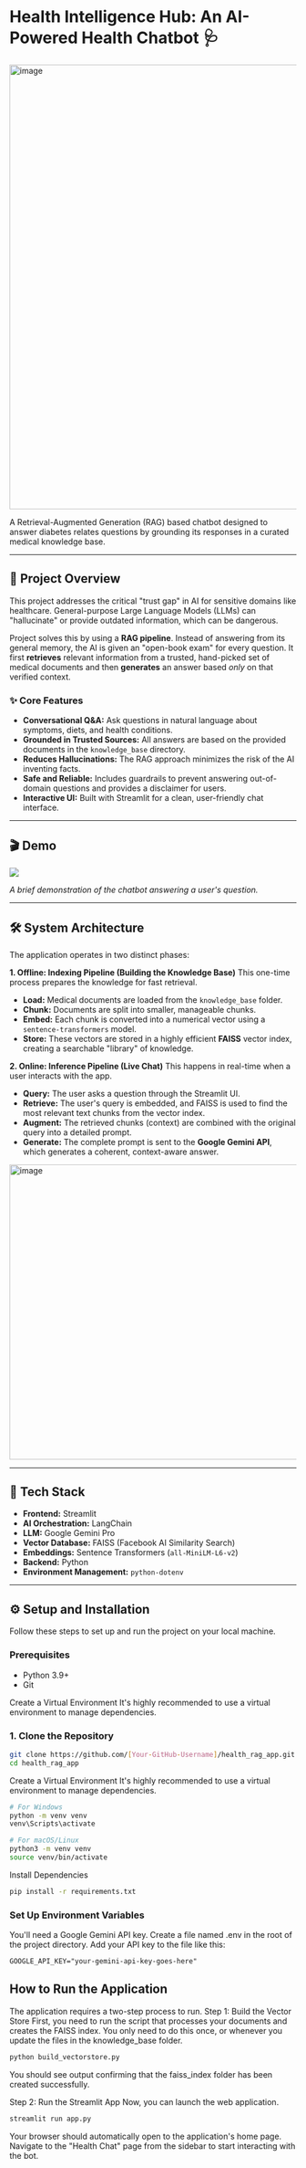 # Health Intelligence Hub: An AI-Powered Health Chatbot 🩺

<img width="1651" height="779" alt="image" src="https://github.com/user-attachments/assets/84c559dd-bf53-407f-871f-a91772584733" />


A Retrieval-Augmented Generation (RAG) based chatbot designed to answer diabetes relates questions by grounding its responses in a curated medical knowledge base.

---

## 🌟 Project Overview

This project addresses the critical "trust gap" in AI for sensitive domains like healthcare. General-purpose Large Language Models (LLMs) can "hallucinate" or provide outdated information, which can be dangerous.

Project solves this by using a **RAG pipeline**. Instead of answering from its general memory, the AI is given an "open-book exam" for every question. It first **retrieves** relevant information from a trusted, hand-picked set of medical documents and then **generates** an answer based *only* on that verified context.

### ✨ Core Features

-   **Conversational Q&A:** Ask questions in natural language about symptoms, diets, and health conditions.
-   **Grounded in Trusted Sources:** All answers are based on the provided documents in the `knowledge_base` directory.
-   **Reduces Hallucinations:** The RAG approach minimizes the risk of the AI inventing facts.
-   **Safe and Reliable:** Includes guardrails to prevent answering out-of-domain questions and provides a disclaimer for users.
-   **Interactive UI:** Built with Streamlit for a clean, user-friendly chat interface.

---

## 🎬 Demo

![]([https://github.com/Your_Repository_Name/Your_GIF_Name.gif](https://github.com/mathewspmathew/diabetes_assistant_chatbot/blob/main/Screen%20Recording%202025-08-26%20150932.gif))

*A brief demonstration of the chatbot answering a user's question.*

---

## 🛠️ System Architecture

The application operates in two distinct phases:

**1. Offline: Indexing Pipeline (Building the Knowledge Base)**
This one-time process prepares the knowledge for fast retrieval.

-   **Load:** Medical documents are loaded from the `knowledge_base` folder.
-   **Chunk:** Documents are split into smaller, manageable chunks.
-   **Embed:** Each chunk is converted into a numerical vector using a `sentence-transformers` model.
-   **Store:** These vectors are stored in a highly efficient **FAISS** vector index, creating a searchable "library" of knowledge.

**2. Online: Inference Pipeline (Live Chat)**
This happens in real-time when a user interacts with the app.

-   **Query:** The user asks a question through the Streamlit UI.
-   **Retrieve:** The user's query is embedded, and FAISS is used to find the most relevant text chunks from the vector index.
-   **Augment:** The retrieved chunks (context) are combined with the original query into a detailed prompt.
-   **Generate:** The complete prompt is sent to the **Google Gemini API**, which generates a coherent, context-aware answer.

<img width="1038" height="517" alt="image" src="https://github.com/user-attachments/assets/10b77521-1bf0-4031-b2bd-8ac8d0e99b69" />


---

## 🚀 Tech Stack

-   **Frontend:** Streamlit
-   **AI Orchestration:** LangChain
-   **LLM:** Google Gemini Pro
-   **Vector Database:** FAISS (Facebook AI Similarity Search)
-   **Embeddings:** Sentence Transformers (`all-MiniLM-L6-v2`)
-   **Backend:** Python
-   **Environment Management:** `python-dotenv`

---

## ⚙️ Setup and Installation

Follow these steps to set up and run the project on your local machine.

### Prerequisites

-   Python 3.9+
-   Git

Create a Virtual Environment
It's highly recommended to use a virtual environment to manage dependencies.


### 1. Clone the Repository

```bash
git clone https://github.com/[Your-GitHub-Username]/health_rag_app.git
cd health_rag_app
```
Create a Virtual Environment
It's highly recommended to use a virtual environment to manage dependencies.

```bash
# For Windows
python -m venv venv
venv\Scripts\activate

# For macOS/Linux
python3 -m venv venv
source venv/bin/activate
```
Install Dependencies
```bash
pip install -r requirements.txt
```

### Set Up Environment Variables
You'll need a Google Gemini API key.
Create a file named .env in the root of the project directory.
Add your API key to the file like this:

```
GOOGLE_API_KEY="your-gemini-api-key-goes-here"
```

## How to Run the Application
The application requires a two-step process to run.
Step 1: Build the Vector Store
First, you need to run the script that processes your documents and creates the FAISS index. You only need to do this once, or whenever you update the files in the knowledge_base folder.
```bash
python build_vectorstore.py
```
You should see output confirming that the faiss_index folder has been created successfully.

Step 2: Run the Streamlit App
Now, you can launch the web application.
```bash
streamlit run app.py
```

Your browser should automatically open to the application's home page. Navigate to the "Health Chat" page from the sidebar to start interacting with the bot.
